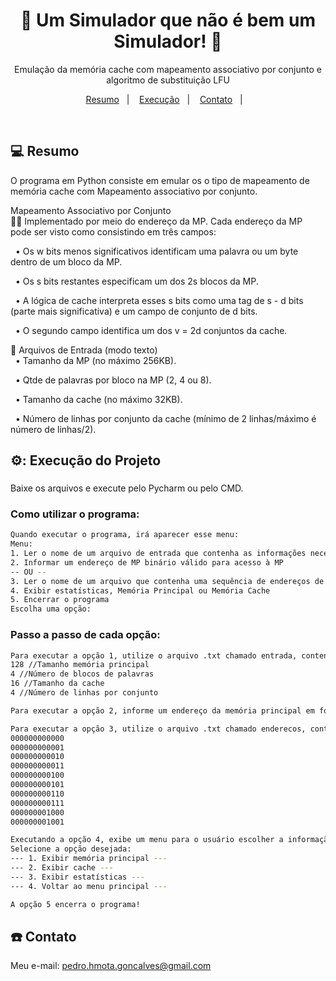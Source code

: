 <h1 align="center">
  💾 Um Simulador que não é bem um Simulador! 💾
</h1>
<p align="center">Emulação da memória cache com mapeamento associativo por conjunto e algoritmo de substituição LFU</p>
<p align="center">
  <a href="#-projeto">Resumo</a>&nbsp;&nbsp;&nbsp;|&nbsp;&nbsp;&nbsp;
  <a href="#rocket-tecnologias">Execução</a>&nbsp;&nbsp;&nbsp;|&nbsp;&nbsp;&nbsp;  
  <a href="#-layout">Contato</a>&nbsp;&nbsp;&nbsp;|&nbsp;&nbsp;&nbsp;
</p>

<br>

## 💻 Resumo

O programa em Python consiste em emular os o tipo de mapeamento de memória cache com Mapeamento associativo por conjunto.

Mapeamento Associativo por Conjunto<br>
👨‍💻 Implementado por meio do endereço da MP. Cada endereço da MP pode ser visto como consistindo em três campos:

&nbsp;&nbsp;• Os w bits menos significativos identificam uma palavra ou um byte dentro de um bloco da MP.

&nbsp;&nbsp;• Os s bits restantes especificam um dos 2s blocos da MP.

&nbsp;&nbsp;• A lógica de cache interpreta esses s bits como uma tag de s - d bits (parte mais significativa) e um campo de conjunto de d bits. 

&nbsp;&nbsp;• O segundo campo identifica um dos v = 2d conjuntos da cache.

📄 Arquivos de Entrada (modo texto)<br>
&nbsp;&nbsp;• Tamanho da MP (no máximo 256KB).

&nbsp;&nbsp;• Qtde de palavras por bloco na MP (2, 4 ou 8).

&nbsp;&nbsp;• Tamanho da cache (no máximo 32KB).

&nbsp;&nbsp;• Número de linhas por conjunto da cache (mínimo de 2 linhas/máximo é  número de linhas/2).

## ⚙️: Execução do Projeto

### 
Baixe os arquivos e execute pelo Pycharm ou pelo CMD.

### Como utilizar o programa:
```bash
Quando executar o programa, irá aparecer esse menu:
Menu: 
1. Ler o nome de um arquivo de entrada que contenha as informações necessárias
2. Informar um endereço de MP binário válido para acesso à MP
-- OU --
3. Ler o nome de um arquivo que contenha uma sequência de endereços de MP
4. Exibir estatísticas, Memória Principal ou Memória Cache
5. Encerrar o programa
Escolha uma opção: 
```

### Passo a passo de cada opção:
```bash
Para executar a opção 1, utilize o arquivo .txt chamado entrada, contendo os seguintes dados:
128 //Tamanho memória principal
4 //Número de blocos de palavras
16 //Tamanho da cache
4 //Número de linhas por conjunto

Para executar a opção 2, informe um endereço da memória principal em formato binário.

Para executar a opção 3, utilize o arquivo .txt chamado enderecos, contendo uma sequência de endereços da memória principal:
000000000000
000000000001
000000000010
000000000011
000000000100
000000000101
000000000110
000000000111
000000001000
000000001001

Executando a opção 4, exibe um menu para o usuário escolher a informação desejada:
Selecione a opção desejada:
--- 1. Exibir memória principal ---
--- 2. Exibir cache ---
--- 3. Exibir estatísticas ---
--- 4. Voltar ao menu principal ---

A opção 5 encerra o programa!
```

## :telephone: Contato

Meu e-mail: pedro.hmota.goncalves@gmail.com
